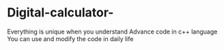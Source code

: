# Digital-calculator-
Everything is unique when you understand 
Advance code in c++ language
You can use and modify the code in daily life 
